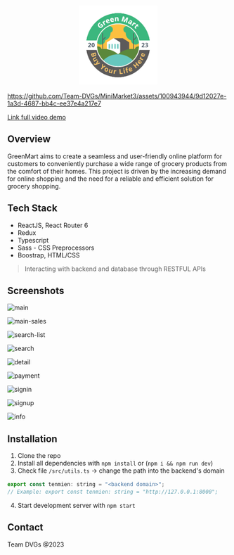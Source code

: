 <p align="center"><a href="https://laravel.com" target="_blank"><img src="./public/assets/img/brand-logo.png" width="180" alt="Laravel Logo"></a></p>



https://github.com/Team-DVGs/MiniMarket3/assets/100943944/9d12027e-1a3d-4687-bb4c-ee37e4a217e7


[Link full video demo](https://drive.google.com/file/d/1-bW9foki7J0zAMiV1C9kgtVZ7Gpc26BB/view?usp=sharing)

## Overview
GreenMart  aims to create a seamless and user-friendly online platform for customers to conveniently purchase a wide range of grocery products from the comfort of their homes. This project is driven by the increasing demand for online shopping and the need for a reliable and efficient solution for grocery shopping.


## Tech Stack
* ReactJS, React Router 6
* Redux
* Typescript
* Sass - CSS Preprocessors
* Boostrap, HTML/CSS

> Interacting with backend and database through RESTFUL APIs

## Screenshots

![main](https://github.com/user-attachments/assets/0ee48976-897c-4e7b-bfbd-3935776a6e8b)

![main-sales](https://github.com/user-attachments/assets/a610fc52-9346-4ac7-9e79-dc965ee68666)

![search-list](https://github.com/user-attachments/assets/34dcf47f-82a1-4404-9d62-a86ab51ffe17)

![search](https://github.com/user-attachments/assets/36d3b326-5d3e-4b84-aa7c-c0ae7f9cd6a6)


![detail](https://github.com/user-attachments/assets/2c9d5fc8-9eca-445f-a921-4a3905f69710)

![payment](https://github.com/user-attachments/assets/43a08563-e2aa-41da-b112-80353666a52e)

![signin](https://github.com/user-attachments/assets/c9a3aa88-48a5-4c1d-85c9-124109cf429d)

![signup](https://github.com/user-attachments/assets/df942353-f5c3-4f12-a3d7-8dfe63657b41)

![info](https://github.com/user-attachments/assets/ae51a6c1-8ab2-4571-92d8-60161ee4098d)


## Installation 
1. Clone the repo
2. Install all dependencies with `npm install` or (`npm i && npm run dev`)
3. Check file `/src/utils.ts` -> change the path into the backend's domain 
```js 
export const tenmien: string = "<backend domain>";
// Example: export const tenmien: string = "http://127.0.0.1:8000";
```
4. Start development server with `npm start`


## Contact
Team DVGs @2023
